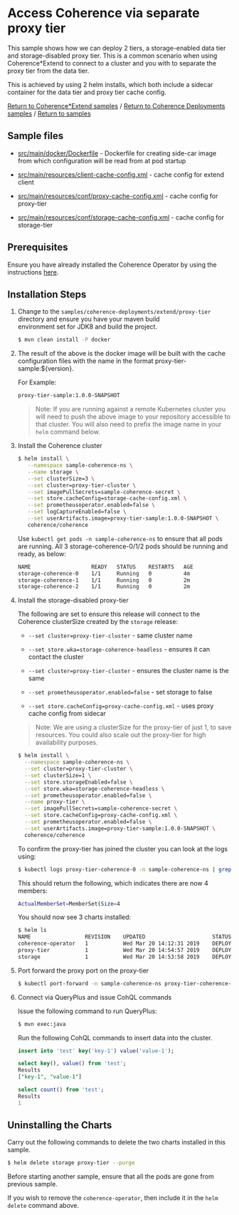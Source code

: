 # Access Coherence via separate proxy tier

This sample shows how we can deploy 2 tiers, a storage-enabled data tier and
storage-disabled proxy tier. This is a common scenario when using Coherence*Extend
to connect to a cluster and you with to separate the proxy tier from the data tier.

This is achieved by using 2 helm installs, which both include a sidecar container
for the data tier and proxy tier cache config.

[Return to Coherence*Extend samples](../) / [Return to Coherence Deployments samples](../../) / [Return to samples](../../../README.md#list-of-samples)

## Sample files

* [src/main/docker/Dockerfile](src/main/docker/Dockerfile) - Dockerfile for creating side-car image from which configuration
  will be read from at pod startup

* [src/main/resources/client-cache-config.xml](src/main/resources/client-cache-config.xml) - cache config for extend client

* [src/main/resources/conf/proxy-cache-config.xml](src/main/resources/conf/proxy-cache-config.xml) - cache config for proxy-tier

* [src/main/resources/conf/storage-cache-config.xml](src/main/resources/conf/storage-cache-config.xml) - cache config for storage-tier

## Prerequisites

Ensure you have already installed the Coherence Operator by using the instructions [here](../../../README.md#install-the-coherence-operator).

## Installation Steps

1. Change to the `samples/coherence-deployments/extend/proxy-tier` directory and ensure you have your maven build     
   environment set for JDK8 and build the project.

   ```bash
   $ mvn clean install -P docker
   ```

1. The result of the above is the docker image will be built with the cache configuration files
   with the name in the format proxy-tier-sample:${version}.

   For Example:

   ```bash
   proxy-tier-sample:1.0.0-SNAPSHOT
   ```

   > Note: If you are running against a remote Kubernetes cluster you will need to
   > push the above image to your repository accessible to that cluster. You will also need to 
   > prefix the image name in your `helm` command below.

1. Install the Coherence cluster

   ```bash
   $ helm install \
      --namespace sample-coherence-ns \
      --name storage \
      --set clusterSize=3 \
      --set cluster=proxy-tier-cluster \
      --set imagePullSecrets=sample-coherence-secret \
      --set store.cacheConfig=storage-cache-config.xml \
      --set prometheusoperator.enabled=false \
      --set logCaptureEnabled=false \
      --set userArtifacts.image=proxy-tier-sample:1.0.0-SNAPSHOT \
      coherence/coherence
   ```
   
   Use `kubectl get pods -n sample-coherence-ns` to ensure that all pods are running.
   All 3 storage-coherence-0/1/2 pods should be running and ready, as below:

   ```bash
   NAME                   READY   STATUS    RESTARTS   AGE
   storage-coherence-0    1/1     Running   0          4m
   storage-coherence-1    1/1     Running   0          2m   
   storage-coherence-2    1/1     Running   0          2m
   ```

1. Install the storage-disabled proxy-tier

   The following are set to ensure this release will connect to the Coherence clusterSize
   created by the `storage` release:

   * `--set cluster=proxy-tier-cluster` - same cluster name

   * `--set store.wka=storage-coherence-headless` - ensures it can contact the cluster
   
   * `--set cluster=proxy-tier-cluster` - ensures the cluster name is the same

   * `--set prometheusoperator.enabled=false` - set storage to false

   * `--set store.cacheConfig=proxy-cache-config.xml` - uses proxy cache config from sidecar
   
   > Note: We are using a clusterSize for the proxy-tier of just 1, to save resources. You could
   > also scale out the proxy-tier for high availability purposes.

   ```bash
   $ helm install \
     --namespace sample-coherence-ns \
     --set cluster=proxy-tier-cluster \
     --set clusterSize=1 \
     --set store.storageEnabled=false \
     --set store.wka=storage-coherence-headless \
     --set prometheusoperator.enabled=false \
     --name proxy-tier \
     --set imagePullSecrets=sample-coherence-secret \
     --set store.cacheConfig=proxy-cache-config.xml \
     --set prometheusoperator.enabled=false \
     --set userArtifacts.image=proxy-tier-sample:1.0.0-SNAPSHOT \
     coherence/coherence
   ```
   
   To confirm the proxy-tier has joined the cluster you can look at the logs using:

   ```bash
   $ kubectl logs proxy-tier-coherence-0 -n sample-coherence-ns | grep ActualMemberSet
   ```

   This should return the following, which indicates there are now 4 members:

   ```bash
   ActualMemberSet=MemberSet(Size=4
   ```

   You should now see 3 charts installed:

   ```bash
   $ helm ls
   NAME              	REVISION	UPDATED                 	STATUS  	CHART                            	APP VERSION   	NAMESPACE          
   coherence-operator	1       	Wed Mar 20 14:12:31 2019	DEPLOYED	coherence-operator-1.0.0-SNAPSHOT	1.0.0-SNAPSHOT	sample-coherence-ns
   proxy-tier        	1       	Wed Mar 20 14:54:57 2019	DEPLOYED	coherence-1.0.0-SNAPSHOT         	1.0.0-SNAPSHOT	sample-coherence-ns
   storage           	1       	Wed Mar 20 14:53:58 2019	DEPLOYED	coherence-1.0.0-SNAPSHOT         	1.0.0-SNAPSHOT	sample-coherence-ns
   ```

1. Port forward the proxy port on the proxy-tier

   ```bash
   $ kubectl port-forward -n sample-coherence-ns proxy-tier-coherence-0 20000:20000
   ```

1. Connect via QueryPlus and issue CohQL commands

   Issue the following command to run QueryPlus:


   ```bash
   $ mvn exec:java
   ```

   Run the following CohQL commands to insert data into the cluster.

   ```sql
   insert into 'test' key('key-1') value('value-1');

   select key(), value() from 'test';
   Results
   ["key-1", "value-1"]

   select count() from 'test';
   Results
   1
   ```

## Uninstalling the Charts

Carry out the following commands to delete the two charts installed in this sample.

```bash
$ helm delete storage proxy-tier --purge
```

Before starting another sample, ensure that all the pods are gone from previous sample.

If you wish to remove the `coherence-operator`, then include it in the `helm delete` command above.
